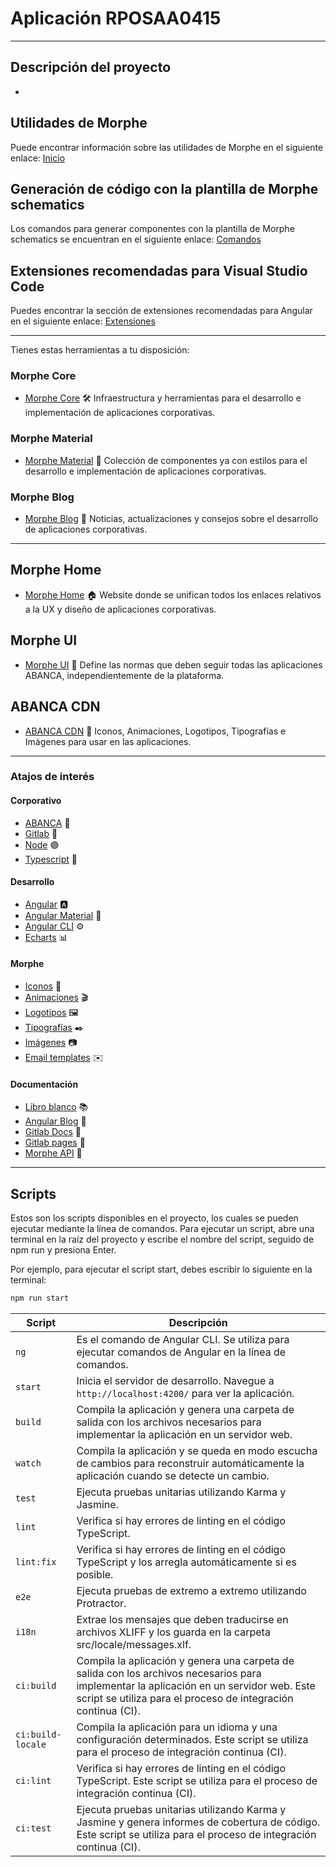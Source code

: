 # Aplicación RPOSAA0415

---

## Descripción del proyecto

-

## Utilidades de Morphe

Puede encontrar información sobre las utilidades de Morphe en el siguiente enlace: [Inicio](http://core.morphe.abanca.io/angular/aplicaciones-angularv12/inicio/)

## Generación de código con la plantilla de Morphe schematics

Los comandos para generar componentes con la plantilla de Morphe schematics se encuentran en el siguiente enlace: [Comandos](http://core.morphe.abanca.io/angular/aplicaciones-angularv12/inicio/#reglas-generales-de-trabajo)

## Extensiones recomendadas para Visual Studio Code

Puedes encontrar la sección de extensiones recomendadas para Angular en el siguiente enlace: [Extensiones](http://core.morphe.abanca.io/fundamentos/herramientas/herramientas-angular/#extensiones-de-visual-studio-code)

---

Tienes estas herramientas a tu disposición:

### Morphe Core
- [Morphe Core](http://core.morphe.abanca.io/) 🛠️
  Infraestructura y herramientas para el desarrollo e implementación de aplicaciones corporativas.

### Morphe Material
- [Morphe Material](http://dcaplicaciones/mrphaa4007/) 🎨
  Colección de componentes ya con estilos para el desarrollo e implementación de aplicaciones corporativas.

### Morphe Blog
- [Morphe Blog](http://blog.morphe.abanca.io/blog/) 📰
  Noticias, actualizaciones y consejos sobre el desarrollo de aplicaciones corporativas.

---

## Morphe Home
- [Morphe Home](http://www.morphe.abanca.io/) 🏠
  Website donde se unifican todos los enlaces relativos a la UX y diseño de aplicaciones corporativas.

## Morphe UI
- [Morphe UI](http://morphe.abanca.io/recursos/) 🎨
  Define las normas que deben seguir todas las aplicaciones ABANCA, independientemente de la plataforma.

## ABANCA CDN
- [ABANCA CDN](http://resources.morphe.abanca.io/) 💎
  Iconos, Animaciones, Logotipos, Tipografías e Imágenes para usar en las aplicaciones.

---

### Atajos de interés

#### Corporativo
- [ABANCA](https://abanca.com/) 💼
- [Gitlab](https://gitlab.abanca.io/) 🐙
- [Node](https://nodejs.org/) 🟢
- [Typescript](https://www.typescriptlang.org/) 🔷

#### Desarrollo
- [Angular](https://angular.io/) 🅰️
- [Angular Material](https://material.angular.io/) 🔳
- [Angular CLI](https://github.com/angular/angular-cli) ⚙️
- [Echarts](https://echarts.apache.org/) 📊

#### Morphe
- [Iconos](http://resources.morphe.abanca.io/#!/iconos) 🎯
- [Animaciones](http://resources.morphe.abanca.io/#!/animaciones) 🎬
- [Logotipos](http://resources.morphe.abanca.io/#!/logos) 🖼️
- [Tipografías](http://resources.morphe.abanca.io/#!/tipografias) ✒️
- [Imágenes](http://resources.morphe.abanca.io/#!/images) 📷
- [Email templates](http://mailing.morphe.abanca.io/) ✉️

#### Documentación
- [Libro blanco](http://morphe.abanca.io/libro-blanco/) 📚
- [Angular Blog](https://blog.angular.io/) 📰
- [Gitlab Docs](https://docs.gitlab.com/) 📑
- [Gitlab pages](https://docs.gitlab.com/ee/administration/pages/) 📄
- [Morphe API](http://api.morphe.abanca.io/) 🧩

---

## Scripts

Estos son los scripts disponibles en el proyecto, los cuales se pueden ejecutar mediante la línea de comandos. Para ejecutar un script, abre una terminal en la raíz del proyecto y escribe el nombre del script, seguido de npm run y presiona Enter.

Por ejemplo, para ejecutar el script start, debes escribir lo siguiente en la terminal:

```bash
npm run start
```

| Script            | Descripción                                                                                                                                                                                              |
| ----------------- | -------------------------------------------------------------------------------------------------------------------------------------------------------------------------------------------------------- |
| `ng`              | Es el comando de Angular CLI. Se utiliza para ejecutar comandos de Angular en la línea de comandos.                                                                                                      |
| `start`           | Inicia el servidor de desarrollo. Navegue a `http://localhost:4200/` para ver la aplicación.                                                                                                             |
| `build`           | Compila la aplicación y genera una carpeta de salida con los archivos necesarios para implementar la aplicación en un servidor web.                                                                      |
| `watch`           | Compila la aplicación y se queda en modo escucha de cambios para reconstruir automáticamente la aplicación cuando se detecte un cambio.                                                                  |
| `test`            | Ejecuta pruebas unitarias utilizando Karma y Jasmine.                                                                                                                                                    |
| `lint`            | Verifica si hay errores de linting en el código TypeScript.                                                                                                                                              |
| `lint:fix`        | Verifica si hay errores de linting en el código TypeScript y los arregla automáticamente si es posible.                                                                                                  |
| `e2e`             | Ejecuta pruebas de extremo a extremo utilizando Protractor.                                                                                                                                              |
| `i18n`            | Extrae los mensajes que deben traducirse en archivos XLIFF y los guarda en la carpeta src/locale/messages.xlf.                                                                                           |
| `ci:build`        | Compila la aplicación y genera una carpeta de salida con los archivos necesarios para implementar la aplicación en un servidor web. Este script se utiliza para el proceso de integración continua (CI). |
| `ci:build-locale` | Compila la aplicación para un idioma y una configuración determinados. Este script se utiliza para el proceso de integración continua (CI).                                                              |
| `ci:lint`         | Verifica si hay errores de linting en el código TypeScript. Este script se utiliza para el proceso de integración continua (CI).                                                                         |
| `ci:test`         | Ejecuta pruebas unitarias utilizando Karma y Jasmine y genera informes de cobertura de código. Este script se utiliza para el proceso de integración continua (CI).                                      |



